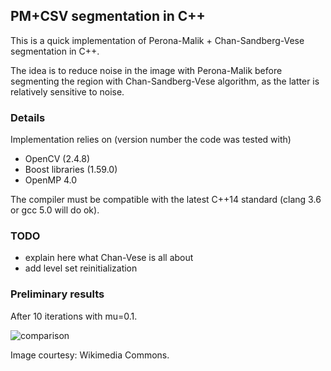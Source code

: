 ## PM+CSV segmentation in C++

This is a quick implementation of Perona-Malik + Chan-Sandberg-Vese segmentation in C++.

The idea is to reduce noise in the image with Perona-Malik before segmenting the region with Chan-Sandberg-Vese algorithm, as the latter is relatively sensitive to noise.

### Details

Implementation relies on (version number the code was tested with)
- OpenCV (2.4.8)
- Boost libraries (1.59.0)
- OpenMP 4.0

The compiler must be compatible with the latest C++14 standard (clang 3.6 or gcc 5.0 will do ok).

### TODO

- explain here what Chan-Vese is all about
- add level set reinitialization

### Preliminary results

After 10 iterations with mu=0.1.

![comparison](https://cloud.githubusercontent.com/assets/6233872/10898328/04b6bcfc-81d2-11e5-8672-7974c3fd1366.png)

Image courtesy: Wikimedia Commons.
